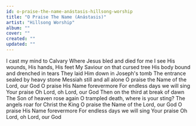 ```yaml
---
id: o-praise-the-name-anástasis-hillsong-worship
title: "O Praise The Name (Anástasis)"
artist: "Hillsong Worship"
album: ""
cover: ""
created: ""
updated: ""
---
```


I cast my mind to Calvary
Where Jesus bled and died for me
I see His wounds, His hands, His feet
My Saviour on that cursed tree
His body bound and drenched in tears
They laid Him down in Joseph's tomb
The entrance sealed by heavy stone
Messiah still and all alone
O praise the Name of the Lord, our God
O praise His Name forevermore
For endless days we will sing Your praise
Oh Lord, oh Lord, our God
Then on the third at break of dawn
The Son of heaven rose again
O trampled death, where is your sting?
The angels roar for Christ the King
O praise the Name of the Lord, our God
O praise His Name forevermore
For endless days we will sing Your praise
Oh Lord, oh Lord, our God